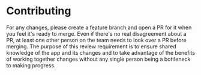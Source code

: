 # Contributing

For any changes, please create a feature branch and open a PR for it when you
feel it's ready to merge. Even if there's no real disagreement about a PR, at
least one other person on the team needs to look over a PR before merging. The
purpose of this review requirement is to ensure shared knowledge of the app and
its changes and to take advantage of the benefits of working together changes
without any single person being a bottleneck to making progress.
